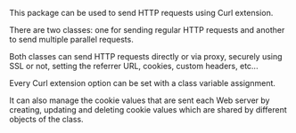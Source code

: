 This package can be used to send HTTP requests using Curl extension.

There are two classes: one for sending regular HTTP requests and another to send multiple parallel requests.

Both classes can send HTTP requests directly or via proxy, securely using SSL or not, setting the referrer URL, cookies, custom headers, etc...

Every Curl extension option can be set with a class variable assignment.

It can also manage the cookie values that are sent each Web server by creating, updating and deleting cookie values which are shared by different objects of the class.